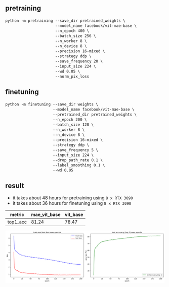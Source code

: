## pretraining
```
python -m pretraining --save_dir pretrained_weights \
                      --model_name facebook/vit-mae-base \
                      --n_epoch 400 \
                      --batch_size 256 \
                      --n_worker 8 \
                      --n_device 8 \
                      --precision 16-mixed \
                      --strategy ddp \
                      --save_frequency 20 \
                      --input_size 224 \
                      --wd 0.05 \
                      --norm_pix_loss
```

## finetuning
```
python -m finetuning --save_dir weights \
                     --model_name facebook/vit-mae-base \
                     --pretrained_dir pretrained_weights \
                     --n_epoch 200 \
                     --batch_size 128 \
                     --n_worker 8 \
                     --n_device 8 \
                     --precision 16-mixed \
                     --strategy ddp \
                     --save_frequency 5 \
                     --input_size 224 \
                     --drop_path_rate 0.1 \
                     --label_smoothing 0.1 \
                     --wd 0.05 
```

## result
- it takes about 48 hours for pretraining using `8 x RTX 3090`
- it takes about 36 hours for finetuning using `8 x RTX 3090`

|metric|mae_vit_base|vit_base|
|---|---|---|
|top1_acc|81.24|78.47|

![image](finetuning/loss_curve.png)